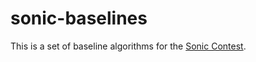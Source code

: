 # sonic-baselines

This is a set of baseline algorithms for the [Sonic Contest](https://github.com/openai/retro-challenge).
